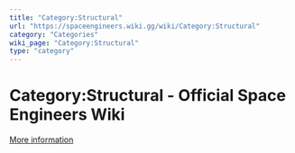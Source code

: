 ```yaml
---
title: "Category:Structural"
url: "https://spaceengineers.wiki.gg/wiki/Category:Structural"
category: "Categories"
wiki_page: "Category:Structural"
type: "category"
---
```


# Category:Structural - Official Space Engineers Wiki

[More information](https://www.indie.io/privacy-policy)